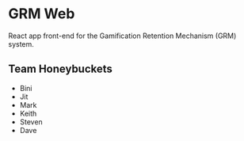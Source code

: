 # GRM Web

React app front-end for the Gamification Retention Mechanism (GRM) system. 

## Team Honeybuckets

* Bini
* Jit
* Mark
* Keith
* Steven
* Dave
